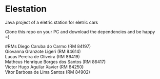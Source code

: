 # Elestation
Java project of a eletric station for eletric cars

Clone this repo on your PC and download the dependencies and be happy =)

#RMs
Diego Caruba do Carmo (RM 84197)<br />
Giovanna Granzote Ligeri (RM 84614)<br />
Lucas Pereira de Oliveira (RM 86419)<br />
Matheus Henrique Borges dos Santos (RM 86417)<br />
Victor Hugo Aguilar Xavier (RM 84250)<br />
Vitor Barbosa de Lima Santos (RM 84902)

